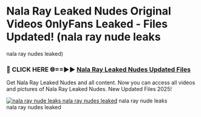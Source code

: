 # Nala Ray Leaked Nudes Original Videos 0nlyFans Leaked - Files Updated! (nala ray nude leaks<br>
nala ray nudes leaked)

<h3>🔴 CLICK HERE 🌐==►► <a href="https://tinyurl.com/2p9ay9w9" rel="nofollow">Nala Ray Leaked Nudes Updated Files</a></h3>

Get Nala Ray Leaked Nudes and all content. Now you can access all videos and pictures of Nala Ray Leaked Nudes. New Updated Files 2025!

[![nala ray nude leaks<br>
nala ray nudes leaked](https://i.imgur.com/KQgVmj3.gif)](https://tinyurl.com/2p9ay9w9)
nala ray nude leaks<br>
nala ray nudes leaked